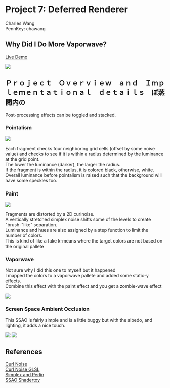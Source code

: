 
# Project 7: Deferred Renderer

Charles Wang\
PennKey: chawang

## Why Did I Do More Vaporwave?

[Live Demo](http://charlesliwang.com/homework-7-deferred-renderer-charlesliwang/)

![](img/vapor.png)

## Ｐｒｏｊｅｃｔ　Ｏｖｅｒｖｉｅｗ　ａｎｄ　Ｉｍｐｌｅｍｅｎｔａｔｉｏｎａｌ　ｄｅｔａｉｌｓ　ぼ蒸閲内の

Post-processing effects can be toggled and stacked.

### Pointalism

![](img/point.png)

Each fragment checks four neighboring grid cells (offset by some noise value) and checks to see if it is within a radius determined by the luminance at the grid point.\
The lower the luminance (darker), the larger the radius.\
If the fragment is within the radius, it is colored black, otherwise, white.\
Overall luminance before pointalism is raised such that the background will have some speckles too.

### Paint

![](img/paint.png)

Fragments are distorted by a 2D curlnoise.\
A vertically stretched simplex noise shifts some of the levels to create "brush-"like" separation.\
Luminance and hues are also assigned by a step function to limit the number of colors. \
This is kind of like a fake k-means where the target colors are not based on the original pallete

### Vaporwave

Not sure why I did this one to myself but it happened\
I mapped the colors to a vaporwave pallete and added some static-y effects.\
Combine this effect with the paint effect and you get a zombie-wave effect

![](img/zombie.png)

### Screen Space Ambient Occlusion

This SSAO is fairly simple and is a little buggy but with the albedo, and lighting, it adds a nice touch.

![](img/mario.png) 
![](img/ssao.png)


## References
[Curl Noise](http://platforma-kooperativa.org/media/uploads/curl_noise_slides.pdf)\
[Curl Noise GLSL](https://github.com/cabbibo/glsl-curl-noise/blob/master/curl.glsl)\
[Simplex and Perlin](https://gist.github.com/patriciogonzalezvivo/670c22f3966e662d2f83)\
[SSAO Shadertoy]( https://www.shadertoy.com/view/4ltSz2)